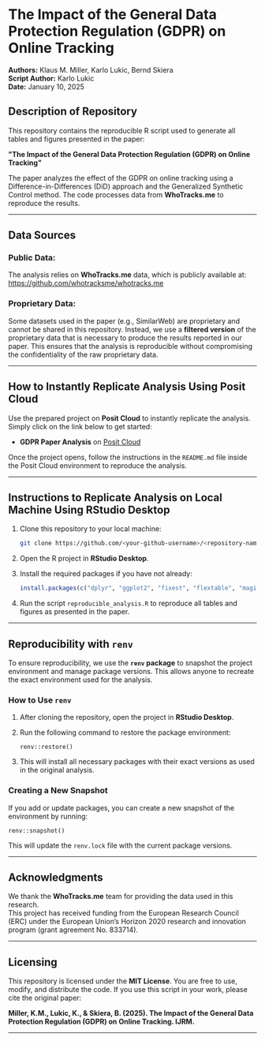 # The Impact of the General Data Protection Regulation (GDPR) on Online Tracking

**Authors:** Klaus M. Miller, Karlo Lukic, Bernd Skiera\
**Script Author:** Karlo Lukic\
**Date:** January 10, 2025

## Description of Repository

This repository contains the reproducible R script used to generate all tables and figures presented in the paper:

**"The Impact of the General Data Protection Regulation (GDPR) on Online Tracking"**

The paper analyzes the effect of the GDPR on online tracking using a Difference-in-Differences (DiD) approach and the Generalized Synthetic Control method. The code processes data from **WhoTracks.me** to reproduce the results.

------------------------------------------------------------------------

## Data Sources

### Public Data:

The analysis relies on **WhoTracks.me** data, which is publicly available at:\
<https://github.com/whotracksme/whotracks.me>

### Proprietary Data:

Some datasets used in the paper (e.g., SimilarWeb) are proprietary and cannot be shared in this repository. Instead, we use a **filtered version** of the proprietary data that is necessary to produce the results reported in our paper. This ensures that the analysis is reproducible without compromising the confidentiality of the raw proprietary data.

------------------------------------------------------------------------

## How to Instantly Replicate Analysis Using Posit Cloud

Use the prepared project on **Posit Cloud** to instantly replicate the analysis. Simply click on the link below to get started:

-   **GDPR Paper Analysis** on [Posit Cloud](https://posit.cloud/project/%3Cproject-id%3E)

Once the project opens, follow the instructions in the `README.md` file inside the Posit Cloud environment to reproduce the analysis.

------------------------------------------------------------------------

## Instructions to Replicate Analysis on Local Machine Using RStudio Desktop

1.  Clone this repository to your local machine:

    ``` bash
    git clone https://github.com/<your-github-username>/<repository-name>.git
    ```

2.  Open the R project in **RStudio Desktop**.

3.  Install the required packages if you have not already:

    ``` r
    install.packages(c("dplyr", "ggplot2", "fixest", "flextable", "magick", "here", "readr", "data.table", "tidyr", "scales"))
    ```

4.  Run the script `reproducible_analysis.R` to reproduce all tables and figures as presented in the paper.

------------------------------------------------------------------------

## Reproducibility with `renv`

To ensure reproducibility, we use the **`renv` package** to snapshot the project environment and manage package versions. This allows anyone to recreate the exact environment used for the analysis.

### How to Use `renv`

1.  After cloning the repository, open the project in **RStudio Desktop**.

2.  Run the following command to restore the package environment:

    ```         
    renv::restore()
    ```

3.  This will install all necessary packages with their exact versions as used in the original analysis.

### Creating a New Snapshot

If you add or update packages, you can create a new snapshot of the environment by running:

```         
renv::snapshot()
```

This will update the `renv.lock` file with the current package versions.

------------------------------------------------------------------------

## Acknowledgments

We thank the **WhoTracks.me** team for providing the data used in this research.\
This project has received funding from the European Research Council (ERC) under the European Union’s Horizon 2020 research and innovation program (grant agreement No. 833714).

------------------------------------------------------------------------

## Licensing

This repository is licensed under the **MIT License**. You are free to use, modify, and distribute the code. If you use this script in your work, please cite the original paper:

**Miller, K.M., Lukic, K., & Skiera, B. (2025). The Impact of the General Data Protection Regulation (GDPR) on Online Tracking. IJRM.**

------------------------------------------------------------------------

## 
